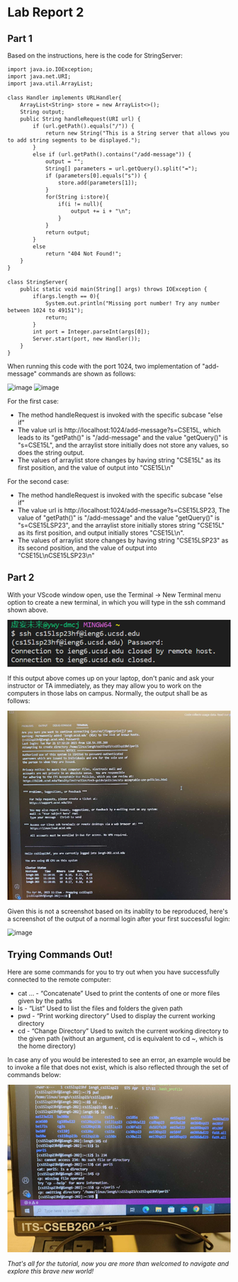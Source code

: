# Lab Report 2

## Part 1

Based on the instructions, here is the code for StringServer:

```
import java.io.IOException;
import java.net.URI;
import java.util.ArrayList;

class Handler implements URLHandler{
    ArrayList<String> store = new ArrayList<>();
    String output;
    public String handleRequest(URI url) {
        if (url.getPath().equals("/")) {
            return new String("This is a String server that allows you to add string segments to be displayed.");
        } 
        else if (url.getPath().contains("/add-message")) {
            output = "";
            String[] parameters = url.getQuery().split("=");
            if (parameters[0].equals("s")) {
                store.add(parameters[1]);
            }
            for(String i:store){
                if(i != null){
                    output += i + "\n";
                }  
            }
            return output;
        }
        else    
            return "404 Not Found!";
    }
}

class StringServer{
    public static void main(String[] args) throws IOException {
        if(args.length == 0){
            System.out.println("Missing port number! Try any number between 1024 to 49151");
            return;
        }
        int port = Integer.parseInt(args[0]);
        Server.start(port, new Handler());
    }
}
```
When running this code with the port 1024, two implementation of "add-message" commands are shown as follows:
  
<img width="369" alt="image" src="https://user-images.githubusercontent.com/130092052/233869691-152f62a0-50b6-4486-9373-39fb0b228b7e.png">

<img width="381" alt="image" src="https://user-images.githubusercontent.com/130092052/233869708-8c3ed537-ef5a-4986-8bf1-f9336fb520d1.png">

For the first case:
  
* The method handleRequest is invoked with the specific subcase "else if"
* The value url is http://localhost:1024/add-message?s=CSE15L, which leads to its "getPath()" is "/add-message" and the value "getQuery()" is "s=CSE15L", and the arraylist store initially does not store any values, so does the string output.
* The values of arraylist store changes by having string "CSE15L" as its first position, and the value of output into "CSE15L\n"

For the second case:

* The method handleRequest is invoked with the specific subcase "else if"
* The value url is http://localhost:1024/add-message?s=CSE15LSP23, The value of "getPath()" is "/add-message" and the value "getQuery()" is "s=CSE15LSP23", and the arraylist store initially stores string "CSE15L" as its first position, and output initially stores "CSE15L\n".
* The values of arraylist store changes by having string "CSE15LSP23" as its second position, and the value of output into "CSE15L\nCSE15LSP23\n"

## Part 2

With your VScode window open, use the Terminal → New Terminal menu option to create a new terminal, in which you will type in the ssh command shown above.

![Image](remote_control_1.png)

If this output above comes up on your laptop, don't panic and ask your instructor or TA immediately, as they may allow you to work on the computers in those labs on campus. Normally, the output shall be as follows:

![Image](remote_control_2.png)

Given this is not a screenshot based on its inablity to be reproduced, here's a screenshot of the output of a normal login after your first successful login:

<img width="401" alt="image" src="https://user-images.githubusercontent.com/130092052/233507583-c5929962-38a5-46b3-91d8-be10cc0c143f.png">

## Trying Commands Out!

Here are some commands for you to try out when you have successfully connected to the remote computer:

* cat <path1> <path2> ... - “Concatenate” Used to print the contents of one or more files given by the paths
* ls <path> - “List” Used to list the files and folders the given path
* pwd - “Print working directory” Used to display the current working directory
* cd <path> - “Change Directory” Used to switch the current working directory to the given path (without an argument, cd is equivalent to cd ~, which is the home directory)

In case any of you would be interested to see an error, an example would be to invoke a file that does not exist, which is also reflected through the set of commands below:
  
![Image](commands.jpg)
  
*That's all for the tutorial, now you are more than welcomed to navigate and explore this brave new world!*
